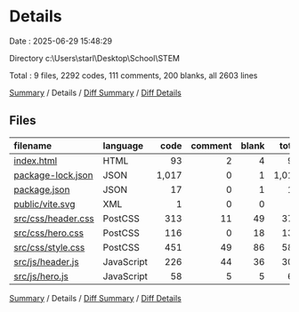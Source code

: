 # Details

Date : 2025-06-29 15:48:29

Directory c:\\Users\\starl\\Desktop\\School\\STEM

Total : 9 files,  2292 codes, 111 comments, 200 blanks, all 2603 lines

[Summary](results.md) / Details / [Diff Summary](diff.md) / [Diff Details](diff-details.md)

## Files
| filename | language | code | comment | blank | total |
| :--- | :--- | ---: | ---: | ---: | ---: |
| [index.html](/index.html) | HTML | 93 | 2 | 4 | 99 |
| [package-lock.json](/package-lock.json) | JSON | 1,017 | 0 | 1 | 1,018 |
| [package.json](/package.json) | JSON | 17 | 0 | 1 | 18 |
| [public/vite.svg](/public/vite.svg) | XML | 1 | 0 | 0 | 1 |
| [src/css/header.css](/src/css/header.css) | PostCSS | 313 | 11 | 49 | 373 |
| [src/css/hero.css](/src/css/hero.css) | PostCSS | 116 | 0 | 18 | 134 |
| [src/css/style.css](/src/css/style.css) | PostCSS | 451 | 49 | 86 | 586 |
| [src/js/header.js](/src/js/header.js) | JavaScript | 226 | 44 | 36 | 306 |
| [src/js/hero.js](/src/js/hero.js) | JavaScript | 58 | 5 | 5 | 68 |

[Summary](results.md) / Details / [Diff Summary](diff.md) / [Diff Details](diff-details.md)